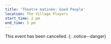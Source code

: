 ```yaml
---
title: 'Theatre matinée: Good People'
location: The Village Players
start_time: 2 pm
end_time: 5 pm
---
```


This event has been cancelled.
{: .notice--danger}
